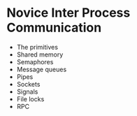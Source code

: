 # Novice Inter Process Communication

* The primitives
* Shared memory
* Semaphores
* Message queues
* Pipes
* Sockets
* Signals
* File locks
* RPC
